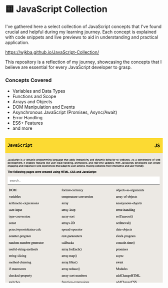 # 🟨 JavaScript Collection
I've gathered here a select collection of JavaScript concepts that I've found crucial and helpful during my learning journey. Each concept is explained with code snippets and live previews to aid in understanding and practical application.

https://wjkba.github.io/JavaScript-Collection/

This repository is a reflection of my journey, showcasing the concepts that I believe are essential for every JavaScript developer to grasp.

### Concepts Covered
- Variables and Data Types
- Functions and Scope
- Arrays and Objects
- DOM Manipulation and Events
- Asynchronous JavaScript (Promises, Async/Await)
- Error Handling
- ES6+ Features
- and more

### 

![preview](/preview.png)
